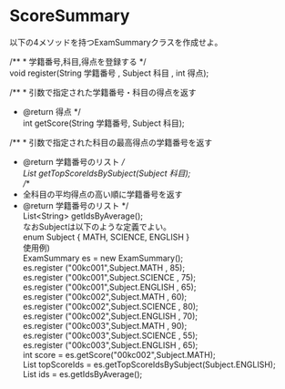 # ScoreSummary
以下の4メソッドを持つExamSummaryクラスを作成せよ。  

/**  * 学籍番号,科目,得点を登録する  */  
void register(String 学籍番号 , Subject 科目 , int 得点);   

/**  * 引数で指定された学籍番号・科目の得点を返す  
* @return 得点  */  
int getScore(String 学籍番号, Subject 科目);   

/**  * 引数で指定された科目の最高得点の学籍番号を返す  
* @return 学籍番号のリスト  */  
List<String> getTopScoreIdsBySubject(Subject 科目);   
/**  
* 全科目の平均得点の高い順に学籍番号を返す  
* @return 学籍番号のリスト  */  
List&lt;String> getIdsByAverage();   
なおSubjectは以下のような定義でよい。  
enum Subject { MATH, SCIENCE, ENGLISH }   
使用例)  
ExamSummary es = new ExamSummary();  
es.register ("00kc001",Subject.MATH , 85);  
es.register ("00kc001",Subject.SCIENCE , 75);  
es.register ("00kc001",Subject.ENGLISH , 65);  
es.register ("00kc002",Subject.MATH , 60);  
es.register ("00kc002",Subject.SCIENCE , 80);  
es.register ("00kc002",Subject.ENGLISH , 70);  
es.register ("00kc003",Subject.MATH , 90);  
es.register ("00kc003",Subject.SCIENCE , 55);  
es.register ("00kc003",Subject.ENGLISH , 65);  
int score = es.getScore("00kc002",Subject.MATH);  
List<String> topScoreIds = es.getTopScoreIdsBySubject(Subject.ENGLISH);  
List<String> ids = es.getIdsByAverage();
